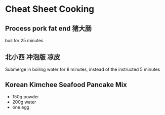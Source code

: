 # Cheat Sheet Cooking

## Process pork fat end 猪大肠

boil for 25 minutes

## 北小西 冲泡版 凉皮

Submerge in boiling water for 8 minutes, instead of the instructed 5 minutes

## Korean Kimchee Seafood Pancake Mix

- 150g powder
- 200g water
- one egg
